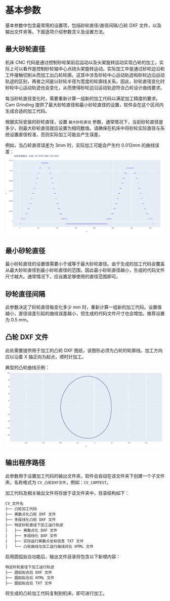 # 基本参数

基本参数中包含最常用的设置项，包括砂轮直径/直径间隔/凸轮 DXF 文件，以及输出文件夹等。下面逐项介绍参数含义及设置方法。

## 最大砂轮直径

机床 CNC 代码是通过控制砂轮架前后运动以及头架旋转运动实现凸轮的加工。实际上可以看作是控制砂轮轴中心点绕头架旋转运动。实际加工中是通过砂轮边沿和工件接触切削从而加工出凸轮轮廓。这其中涉及砂轮中心运动轨迹和砂轮边沿运动轨迹的区别，两者之间是以砂轮半径为宽度的轮廓线关系。因此，砂轮直径变化时砂轮中心运动轨迹也会变化，从而使得砂轮边沿运动轨迹符合凸轮设计曲线要求。

每当砂轮直径变化时，需要重新计算一组新的加工代码以满足加工精度的要求。Cam Grinding 提供了最大砂轮直径和最小砂轮直径的设置，软件会在这个区间内生成合适的加工代码。

根据实际安装的砂轮直径，设置 `最大砂轮直径` 参数，通常情况下，当前砂轮直径是多少，则最大砂轮直径就应设置为相同数值。请确保在机床中将砂轮实际直径与系统设置直径校准，否则实际加工可能会产生误差。

例如，当凸轮直径误差为 3mm 时，实际加工可能会产生约 0.012mm 的曲线误差：
![凸轮直径误差示意图](resources/deviation.jpg)

## 最小砂轮直径

最小砂轮直径的设置值需要小于或等于最大砂轮直径。由于生成的加工代码会覆盖从最大砂轮直径到最小砂轮直径的范围，因此最小砂轮直径越小，生成的代码文件尺寸越大。通常情况下，应设置足够使用的直径范围即可。

## 砂轮直径间隔

此参数决定了砂轮直径每变化多少 mm 时，重新计算一组新的加工代码。设置值越小，直径误差引起的曲线误差越小，但生成的代码文件尺寸也会增加。推荐设置为 0.5 mm。

## 凸轮 DXF 文件

此处需要提供用于加工的凸轮 DXF 图纸，该图形必须为凸轮的轮廓线。加工方向应以沿着 X 轴正向为起点，顺时针加工。

典型的凸轮曲线示例：
![凸轮 DXF 示例](resources/cam_demo.jpg)

## 输出程序路径

此参数用于设置加工代码的输出文件夹，软件会自动在该文件夹下创建一个子文件夹，名称格式为 `CV_凸轮DXF文件`，例如：`CV_CAMTEST`。

加工代码及相关输出文件将存放于该文件夹中，目录结构如下：
```
CV_文件名
├── 凸轮加工代码
├── 离散点化凸轮 DXF 文件
├── 多段线化凸轮 DXF 文件
├── 特定砂轮直径下加工运行轨迹
│   ├── 离散点化 DXF 文件
│   ├── 多段线化 DXF 文件
│   ├── 实际运行离散点坐标信息 TXT 文件
│   └── 凸轮曲线与加工运行曲线对比 HTML 文件
```

启用圆弧拟合功能后，输出文件目录将包含以下新增内容：
```
特定砂轮直径下加工运行轨迹
├── 圆弧拟合后 DXF 文件
├── 圆弧拟合后 HTML 文件
├── 圆弧拟合后 TXT 文件
```

将生成的凸轮加工代码复制到机床，即可进行加工。

